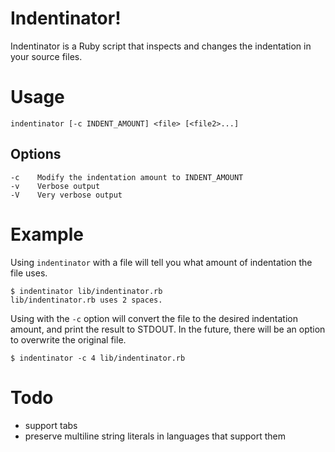 Indentinator!
=============

Indentinator is a Ruby script that inspects and changes the indentation in
your source files.

Usage 
=====
  
    indentinator [-c INDENT_AMOUNT] <file> [<file2>...]
  
Options
-------
  
    -c    Modify the indentation amount to INDENT_AMOUNT
    -v    Verbose output
    -V    Very verbose output

Example
=======

Using `indentinator` with a file will tell you what amount of indentation the file uses.

	$ indentinator lib/indentinator.rb 
	lib/indentinator.rb uses 2 spaces.
	
Using with the `-c` option will convert the file to the desired indentation amount, and print the result to STDOUT. In the future, there will be an option to overwrite the original file.

	$ indentinator -c 4 lib/indentinator.rb
	
Todo
====

- support tabs
- preserve multiline string literals in languages that support them